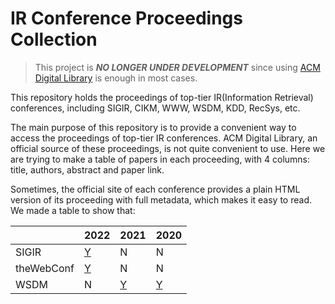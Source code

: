 # IR Conference Proceedings Collection

> This project is ***NO LONGER UNDER DEVELOPMENT*** since using [ACM Digital Library](https://dl.acm.org) is enough in most cases.

This repository holds the proceedings of top-tier IR(Information Retrieval) conferences, including SIGIR, CIKM, WWW, WSDM, KDD, RecSys, etc.

The main purpose of this repository is to provide a convenient way to access the proceedings of top-tier IR conferences. ACM Digital Library, an official source of these proceedings, is not quite convenient to use. Here we are trying to make a table of papers in each proceeding, with 4 columns: title, authors, abstract and paper link.

Sometimes, the official site of each conference provides a plain HTML version of its proceeding with full metadata, which makes it easy to read. We made a table to show that:

|            | 2022                                                  | 2021                                                      | 2020                                                          |
| ---------- | ----------------------------------------------------- | --------------------------------------------------------- | ------------------------------------------------------------- |
| SIGIR      | [Y](https://sigir.org/sigir2022/program/proceedings/) | N                                                         | N                                                             |
| theWebConf | [Y](https://www2022.thewebconf.org/main-proceedings/) | N                                                         | N                                                             |
| WSDM       | N                                                     | [Y](https://www.wsdm-conference.org/2021/proceedings.php) | [Y](https://www.wsdm-conference.org/2020/acm-proceedings.php) |

